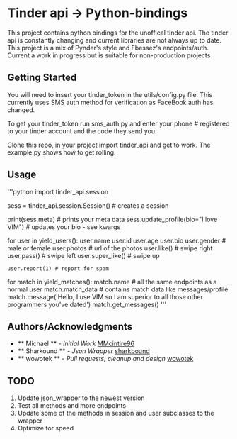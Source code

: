 # Tinder api -> Python-bindings

This project contains python bindings for the unoffical tinder api. The tinder api is constantly changing and current libraries are not always up to date. This project is a mix of Pynder's style and Fbessez's endpoints/auth. Current a work in progress but is suitable for non-production projects

## Getting Started

You will need to insert your tinder_token in the utils/config.py file. This currently uses SMS auth method for verification as FaceBook auth has changed.

To get your tinder_token run sms_auth.py and enter your phone # registered to your tinder account and the code they send you.

Clone this repo, in your project import tinder_api and get to work. The example.py shows how to get rolling.

## Usage

'''python
import tinder_api.session

sess = tinder_api.session.Session() # creates a session

print(sess.meta) # prints your meta data
sess.update_profile(bio="I love VIM") # updates your bio - see kwargs

for user in yield_users():
    user.name
    user.id
    user.age
    user.bio
    user.gender # male or female
    user.photos # url of the photos
    user.like() # swipe right
    user.pass() # swipe left
    user.super_like() # swipe up

    user.report(1) # report for spam

for match in yield_matches():
    match.name # all the same endpoints as a normal user
    match.match_data # contains match data like messages/profile
    match.message('Hello, I use VIM so I am superior to all those other programmers you've dated')
    match.get_messages()
'''

## Authors/Acknowledgments
* ** Michael ** - *Initial Work* [MMcintire96](https://github.com/MMcintire96)
* ** Sharkound ** - *Json Wrapper* [sharkbound](https://github.com/sharkbound)
* ** wowotek ** - *Pull requests, cleanup and design* [wowotek](https://github.com/wowotek)


## TODO

1. Update json_wrapper to the newest version
2. Test all methods and more endpoints
3. Update some of the methods in session and user subclasses to the wrapper
4. Optimize for speed
